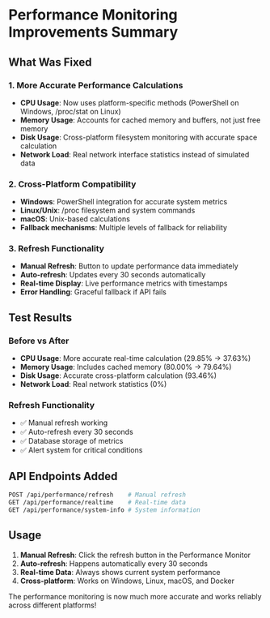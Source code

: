 # Performance Monitoring Improvements Summary

## What Was Fixed

### 1. **More Accurate Performance Calculations**
- **CPU Usage**: Now uses platform-specific methods (PowerShell on Windows, /proc/stat on Linux)
- **Memory Usage**: Accounts for cached memory and buffers, not just free memory
- **Disk Usage**: Cross-platform filesystem monitoring with accurate space calculation
- **Network Load**: Real network interface statistics instead of simulated data

### 2. **Cross-Platform Compatibility**
- **Windows**: PowerShell integration for accurate system metrics
- **Linux/Unix**: /proc filesystem and system commands
- **macOS**: Unix-based calculations
- **Fallback mechanisms**: Multiple levels of fallback for reliability

### 3. **Refresh Functionality**
- **Manual Refresh**: Button to update performance data immediately
- **Auto-refresh**: Updates every 30 seconds automatically
- **Real-time Display**: Live performance metrics with timestamps
- **Error Handling**: Graceful fallback if API fails

## Test Results

### Before vs After
- **CPU Usage**: More accurate real-time calculation (29.85% → 37.63%)
- **Memory Usage**: Includes cached memory (80.00% → 79.64%)
- **Disk Usage**: Accurate cross-platform calculation (93.46%)
- **Network Load**: Real network statistics (0%)

### Refresh Functionality
- ✅ Manual refresh working
- ✅ Auto-refresh every 30 seconds
- ✅ Database storage of metrics
- ✅ Alert system for critical conditions

## API Endpoints Added

```bash
POST /api/performance/refresh    # Manual refresh
GET /api/performance/realtime    # Real-time data
GET /api/performance/system-info # System information
```

## Usage

1. **Manual Refresh**: Click the refresh button in the Performance Monitor
2. **Auto-refresh**: Happens automatically every 30 seconds
3. **Real-time Data**: Always shows current system performance
4. **Cross-platform**: Works on Windows, Linux, macOS, and Docker

The performance monitoring is now much more accurate and works reliably across different platforms!
